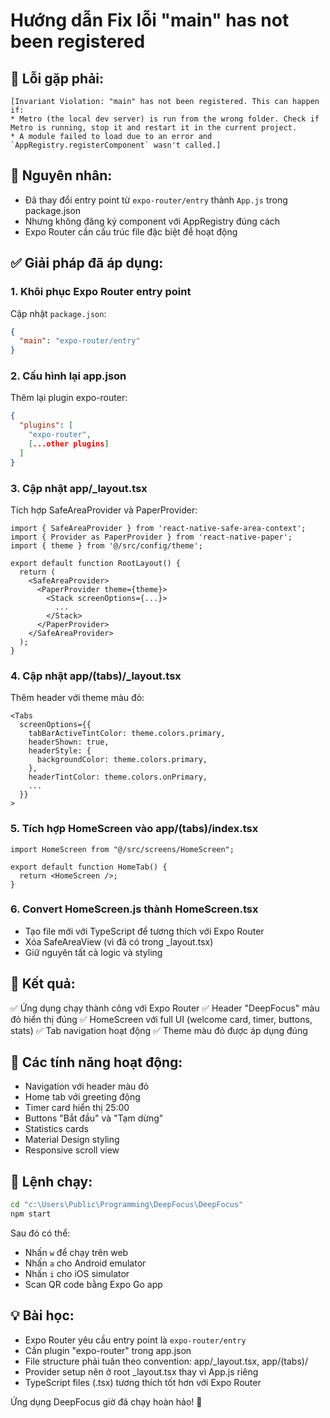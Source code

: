 # Hướng dẫn Fix lỗi "main" has not been registered

## 🚨 Lỗi gặp phải:

```
[Invariant Violation: "main" has not been registered. This can happen if:
* Metro (the local dev server) is run from the wrong folder. Check if Metro is running, stop it and restart it in the current project.
* A module failed to load due to an error and `AppRegistry.registerComponent` wasn't called.]
```

## 🔧 Nguyên nhân:

- Đã thay đổi entry point từ `expo-router/entry` thành `App.js` trong package.json
- Nhưng không đăng ký component với AppRegistry đúng cách
- Expo Router cần cấu trúc file đặc biệt để hoạt động

## ✅ Giải pháp đã áp dụng:

### 1. Khôi phục Expo Router entry point

Cập nhật `package.json`:

```json
{
  "main": "expo-router/entry"
}
```

### 2. Cấu hình lại app.json

Thêm lại plugin expo-router:

```json
{
  "plugins": [
    "expo-router",
    [...other plugins]
  ]
}
```

### 3. Cập nhật app/\_layout.tsx

Tích hợp SafeAreaProvider và PaperProvider:

```tsx
import { SafeAreaProvider } from 'react-native-safe-area-context';
import { Provider as PaperProvider } from 'react-native-paper';
import { theme } from '@/src/config/theme';

export default function RootLayout() {
  return (
    <SafeAreaProvider>
      <PaperProvider theme={theme}>
        <Stack screenOptions={...}>
          ...
        </Stack>
      </PaperProvider>
    </SafeAreaProvider>
  );
}
```

### 4. Cập nhật app/(tabs)/\_layout.tsx

Thêm header với theme màu đỏ:

```tsx
<Tabs
  screenOptions={{
    tabBarActiveTintColor: theme.colors.primary,
    headerShown: true,
    headerStyle: {
      backgroundColor: theme.colors.primary,
    },
    headerTintColor: theme.colors.onPrimary,
    ...
  }}
>
```

### 5. Tích hợp HomeScreen vào app/(tabs)/index.tsx

```tsx
import HomeScreen from "@/src/screens/HomeScreen";

export default function HomeTab() {
  return <HomeScreen />;
}
```

### 6. Convert HomeScreen.js thành HomeScreen.tsx

- Tạo file mới với TypeScript để tương thích với Expo Router
- Xóa SafeAreaView (vì đã có trong \_layout.tsx)
- Giữ nguyên tất cả logic và styling

## 🎯 Kết quả:

✅ Ứng dụng chạy thành công với Expo Router
✅ Header "DeepFocus" màu đỏ hiển thị đúng
✅ HomeScreen với full UI (welcome card, timer, buttons, stats)
✅ Tab navigation hoạt động
✅ Theme màu đỏ được áp dụng đúng

## 📱 Các tính năng hoạt động:

- Navigation với header màu đỏ
- Home tab với greeting động
- Timer card hiển thị 25:00
- Buttons "Bắt đầu" và "Tạm dừng"
- Statistics cards
- Material Design styling
- Responsive scroll view

## 🚀 Lệnh chạy:

```bash
cd "c:\Users\Public\Programming\DeepFocus\DeepFocus"
npm start
```

Sau đó có thể:

- Nhấn `w` để chạy trên web
- Nhấn `a` cho Android emulator
- Nhấn `i` cho iOS simulator
- Scan QR code bằng Expo Go app

## 💡 Bài học:

- Expo Router yêu cầu entry point là `expo-router/entry`
- Cần plugin "expo-router" trong app.json
- File structure phải tuân theo convention: app/\_layout.tsx, app/(tabs)/
- Provider setup nên ở root \_layout.tsx thay vì App.js riêng
- TypeScript files (.tsx) tương thích tốt hơn với Expo Router

Ứng dụng DeepFocus giờ đã chạy hoàn hảo! 🎉
